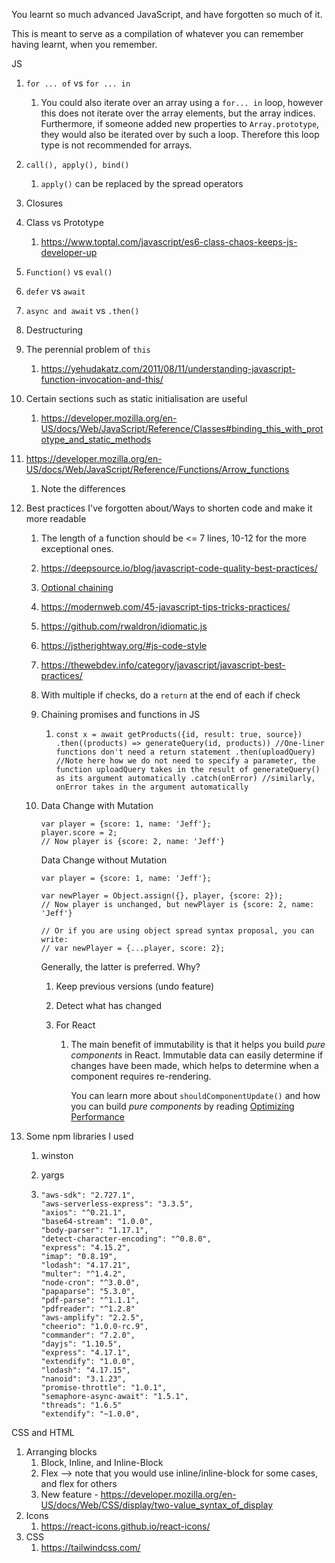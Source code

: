  

You learnt so much advanced JavaScript, and have forgotten so much of it.

This is meant to serve as a compilation of whatever you can remember having learnt, when you remember.

JS

1. `for ... of` vs `for ... in`

   1. You could also iterate over an array using a `for... in` loop, however this does not iterate over the array elements, but the array indices. Furthermore, if someone added new properties to `Array.prototype`, they would also be iterated over by such a loop. Therefore this loop type is not recommended for arrays.

2. `call(), apply(), bind()`

   1. `apply()` can be replaced by the spread operators

3. Closures

4. Class vs Prototype

   1. https://www.toptal.com/javascript/es6-class-chaos-keeps-js-developer-up

5. `Function()` vs `eval()`

6. `defer` vs `await`

7. `async and await` vs `.then()`

8. Destructuring

9. The perennial problem of `this`

   1. https://yehudakatz.com/2011/08/11/understanding-javascript-function-invocation-and-this/

10. Certain sections such as static initialisation are useful

    1. https://developer.mozilla.org/en-US/docs/Web/JavaScript/Reference/Classes#binding_this_with_prototype_and_static_methods

11. https://developer.mozilla.org/en-US/docs/Web/JavaScript/Reference/Functions/Arrow_functions

    1. Note the differences

12. Best practices I've forgotten about/Ways to shorten code and make it more readable

    1. The length of a function should be <= 7 lines, 10-12 for the more exceptional ones.

    2. https://deepsource.io/blog/javascript-code-quality-best-practices/

    3. [Optional chaining](https://developer.mozilla.org/en-US/docs/Web/JavaScript/Reference/Operators/Optional_chaining)

    4. https://modernweb.com/45-javascript-tips-tricks-practices/

    5. https://github.com/rwaldron/idiomatic.js

    6. https://jstherightway.org/#js-code-style

    7. https://thewebdev.info/category/javascript/javascript-best-practices/

    8. With multiple if checks,  do a `return`  at the end of each if check

    9. Chaining promises and functions in JS
       1. `const x = await getProducts({id, result: true, source})
                  .then((products) => generateQuery(id, products)) //One-liner functions don't need a return statement
                  .then(uploadQuery) //Note here how we do not need to specify a parameter, the function uploadQuery takes in the result of generateQuery() as its argument automatically
                  .catch(onError) //similarly, onError takes in the argument automatically`
       
    10. Data Change with Mutation

           ```
           var player = {score: 1, name: 'Jeff'};
           player.score = 2;
           // Now player is {score: 2, name: 'Jeff'}
           ```

           Data Change without Mutation

           ```
           var player = {score: 1, name: 'Jeff'};
           
           var newPlayer = Object.assign({}, player, {score: 2});
           // Now player is unchanged, but newPlayer is {score: 2, name: 'Jeff'}
           
           // Or if you are using object spread syntax proposal, you can write:
           // var newPlayer = {...player, score: 2};
           ```

           Generally, the latter is preferred. Why?

           1. Keep previous versions (undo feature)

           2. Detect what has changed

           3. For React

                 1. The main benefit of immutability is that it helps you build *pure components* in React. Immutable data can easily determine if changes have been made, which helps to determine when a component requires re-rendering.

                       You can learn more about `shouldComponentUpdate()` and how you can build *pure components* by reading [Optimizing Performance](https://reactjs.org/docs/optimizing-performance.html#examples)

13. Some npm libraries I used

    1. winston

    2. yargs

    3.     "aws-sdk": "2.727.1",
           "aws-serverless-express": "3.3.5",
           "axios": "^0.21.1",
           "base64-stream": "1.0.0",
           "body-parser": "1.17.1",
           "detect-character-encoding": "^0.8.0",
           "express": "4.15.2",
           "imap": "0.8.19",
           "lodash": "4.17.21",
           "multer": "^1.4.2",
           "node-cron": "^3.0.0",
           "papaparse": "5.3.0",
           "pdf-parse": "^1.1.1",
           "pdfreader": "^1.2.8"
           "aws-amplify": "2.2.5",
           "cheerio": "1.0.0-rc.9",
           "commander": "7.2.0",
           "dayjs": "1.10.5",
           "express": "4.17.1",
           "extendify": "1.0.0",
           "lodash": "4.17.15",
           "nanoid": "3.1.23",
           "promise-throttle": "1.0.1",
           "semaphore-async-await": "1.5.1",
           "threads": "1.6.5"
           "extendify": "~1.0.0",

CSS and HTML

1. Arranging blocks
   1. Block, Inline, and Inline-Block
   2. Flex --> note that you would use inline/inline-block for some cases, and flex for others
   3. New feature - https://developer.mozilla.org/en-US/docs/Web/CSS/display/two-value_syntax_of_display
2. Icons
   1. https://react-icons.github.io/react-icons/
3. CSS
   1. https://tailwindcss.com/
